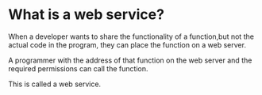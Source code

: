 # What is a web service?

When a developer wants to share the functionality of a function,but not the actual code in the program,
they can place the function on a web server.

A programmer with the address of that function on the web server and the required permissions can call the function.

This is called a web service.